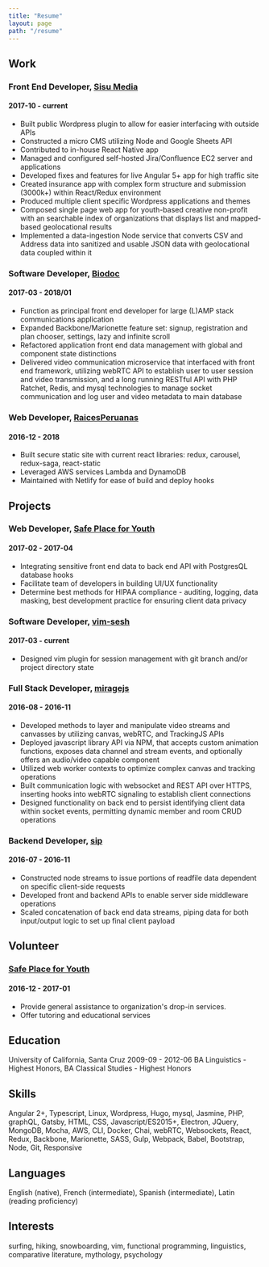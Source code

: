 ```yaml
---
title: "Resume"
layout: page
path: "/resume"
---
```


## Work
### Front End Developer, [Sisu Media](http://sisumedia.com)
#### 2017-10 - current
* Built public Wordpress plugin to allow for easier interfacing with outside APIs
* Constructed a micro CMS utilizing Node and Google Sheets API
* Contributed to in-house React Native app
* Managed and configured self-hosted Jira/Confluence EC2 server and applications
* Developed fixes and features for live Angular 5+ app for high traffic site
* Created insurance app with complex form structure and submission (3000k+) within React/Redux environment
* Produced multiple client specific Wordpress applications and themes
* Composed single page web app for youth-based creative non-profit with an searchable index of organizations that displays list and mapped-based geolocational results
* Implemented a data-ingestion Node service that converts CSV and Address data into sanitized and usable JSON data with geolocational data coupled within it

### Software Developer, [Biodoc](https://biodoc.com)
#### 2017-03 - 2018/01
* Function as principal front end developer for large (L)AMP stack communications application
* Expanded Backbone/Marionette feature set: signup, registration and plan chooser, settings, lazy and infinite scroll
* Refactored application front end data management with global and component state distinctions
* Delivered video communication microservice that interfaced with front end framework, utilizing webRTC API to establish user to user session and video transmission, and a long running RESTful API with PHP Ratchet, Redis, and mysql technologies to manage socket communication and log user and video metadata to main database

### Web Developer, [RaicesPeruanas](https://raicesperuanas.com)
#### 2016-12 - 2018
* Built secure static site with current react libraries: redux, carousel, redux-saga, react-static
* Leveraged AWS services Lambda and DynamoDB
* Maintained with Netlify for ease of build and deploy hooks

## Projects
### Web Developer, [Safe Place for Youth](http://safeplaceforyouth.org)
#### 2017-02 - 2017-04
* Integrating sensitive front end data to back end API with PostgresQL database hooks
* Facilitate team of developers in building UI/UX functionality
* Determine best methods for HIPAA compliance - auditing, logging, data masking, best development practice for ensuring client data privacy

### Software Developer, [vim-sesh](https://github.com/blkwtkns/vim-sesh)
#### 2017-03 - current
* Designed vim plugin for session management with git branch and/or project directory state

### Full Stack Developer, [miragejs](https://github.com/blkwtkns/miragejs)
#### 2016-08 - 2016-11
* Developed methods to layer and manipulate video streams and canvasses by utilizing canvas, webRTC, and TrackingJS APIs
* Deployed javascript library API via NPM, that accepts custom animation functions, exposes data channel and stream events, and optionally offers an audio/video capable component
* Utilized web worker contexts to optimize complex canvas and tracking operations
* Built communication logic with websocket and REST API over HTTPS, inserting hooks into webRTC signaling to establish client connections
* Designed functionality on back end to persist identifying client data within socket events, permitting dynamic member and room CRUD operations

### Backend Developer, [sip](https://github.com/blkwtkns/sip)
#### 2016-07 - 2016-11
* Constructed node streams to issue portions of readfile data dependent on specific client-side requests
* Developed front and backend APIs to enable server side middleware operations
* Scaled concatenation of back end data streams, piping data for both input/output logic to set up final client payload

## Volunteer
### [Safe Place for Youth](http://safeplaceforyouth.org)
#### 2016-12 - 2017-01
* Provide general assistance to organization's drop-in services.
* Offer tutoring and educational services

## Education
University of California, Santa Cruz
2009-09 - 2012-06
BA Linguistics - Highest Honors, BA Classical Studies - Highest Honors


## Skills
Angular 2+, Typescript, Linux, Wordpress, Hugo, mysql, Jasmine, PHP, graphQL, Gatsby, HTML, CSS, Javascript/ES2015+, Electron, JQuery, MongoDB, Mocha, AWS, CLI, Docker, Chai, webRTC, Websockets, React, Redux, Backbone, Marionette, SASS, Gulp, Webpack, Babel, Bootstrap, Node, Git, Responsive

## Languages
English (native), French (intermediate), Spanish (intermediate), Latin (reading proficiency)

## Interests
surfing, hiking, snowboarding, vim, functional programming, linguistics, comparative literature, mythology, psychology
